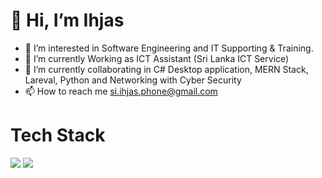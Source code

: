 # 👋 Hi, I’m Ihjas
- 👀 I’m interested in Software Engineering and IT Supporting & Training.
- 🌱 I’m currently Working as ICT Assistant (Sri Lanka ICT Service)
- 💞️ I’m currently collaborating in C# Desktop application, MERN Stack, Lareval, Python and Networking with Cyber Security
- 📫 How to reach me si.ihjas.phone@gmail.com

# Tech Stack
<a><img src="https://img.shields.io/badge/VSCode-0078D4?style=for-the-badge&logo=visual%20studio%20code&logoColor=blue" /></a>
<a><img src="https://img.shields.io/badge/Visual_Studio-5C2D91?style=for-the-badge&logo=visual%20studio&logoColor=purple" /></a>

<!---
SIIA-SE/SIIA-SE is a ✨ special ✨ repository because its `README.md` (this file) appears on your GitHub profile.
You can click the Preview link to take a look at your changes.
--->
